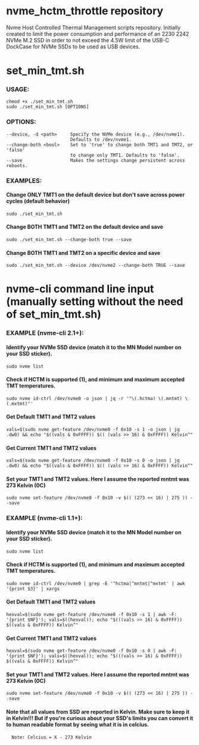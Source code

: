 # nvme_hctm_throttle repository
Nvme Host Controlled Thermal Management scripts repository. Initially created to limit the power consumption and performance of an 2230 2242 NVMe M.2 SSD in order to not exceed the 4.5W limit of the USB-C DockCase for NVMe SSDs to be used as USB devices.


# set_min_tmt.sh
### USAGE:
    chmod +x ./set_min_tmt.sh
    sudo ./set_min_tmt.sh [OPTIONS]
### OPTIONS:
    --device, -d <path>     Specify the NVMe device (e.g., /dev/nvme1).
                            Defaults to /dev/nvme1.
    --change-both <bool>    Set to 'true' to change both TMT1 and TMT2, or 'false'
                            to change only TMT1. Defaults to 'false'.
    --save                  Makes the settings change persistent across reboots.
### EXAMPLES:
  #### Change ONLY TMT1 on the default device but don't save across power cycles (default behavior)
    sudo ./set_min_tmt.sh

  #### Change BOTH TMT1 and TMT2 on the default device and save
    sudo ./set_min_tmt.sh --change-both true --save

  #### Change BOTH TMT1 and TMT2 on a specific device and save
    sudo ./set_min_tmt.sh --device /dev/nvme2 --change-both TRUE --save


# nvme-cli command line input (manually setting without the need of set_min_tmt.sh)
### EXAMPLE (nvme-cli 2.1+):
  #### Identify your NVMe SSD device (match it to the MN Model number on your SSD sticker).
    sudo nvme list
  #### Check if HCTM is supported (1), and minimum and maximum accepted TMT temperatures.
    sudo nvme id-ctrl /dev/nvme0 -o json | jq -r '"\(.hctma) \(.mntmt) \(.mxtmt)"'
  #### Get Default TMT1 and TMT2 values
    vals=$(sudo nvme get-feature /dev/nvme0 -f 0x10 -s 1 -o json | jq .dw0) && echo "$((vals & 0xFFFF)) $(( (vals >> 16) & 0xFFFF)) Kelvin^"
  #### Get Current TMT1 and TMT2 values
    vals=$(sudo nvme get-feature /dev/nvme0 -f 0x10 -s 0 -o json | jq .dw0) && echo "$((vals & 0xFFFF)) $(( (vals >> 16) & 0xFFFF)) Kelvin^"
  #### Set your TMT1 and TMT2 values. Here I assume the reported mntmt was 273 Kelvin (0C)
    sudo nvme set-feature /dev/nvme0 -f 0x10 -v $(( (273 << 16) | 275 )) --save
### EXAMPLE (nvme-cli 1.1+):
  #### Identify your NVMe SSD device (match it to the MN Model number on your SSD sticker).
    sudo nvme list
  #### Check if HCTM is supported (1), and minimum and maximum accepted TMT temperatures.
    sudo nvme id-ctrl /dev/nvme0 | grep -E '^hctma|^mntmt|^mxtmt' | awk '{print $3}' | xargs
  #### Get Default TMT1 and TMT2 values
    hexval=$(sudo nvme get-feature /dev/nvme0 -f 0x10 -s 1 | awk -F: '{print $NF}'); vals=$((hexval)); echo "$(((vals >> 16) & 0xFFFF)) $((vals & 0xFFFF)) Kelvin^"
  #### Get Current TMT1 and TMT2 values
    hexval=$(sudo nvme get-feature /dev/nvme0 -f 0x10 -s 0 | awk -F: '{print $NF}'); vals=$((hexval)); echo "$(((vals >> 16) & 0xFFFF)) $((vals & 0xFFFF)) Kelvin^"
  #### Set your TMT1 and TMT2 values. Here I assume the reported mntmt was 273 Kelvin (0C)
    sudo nvme set-feature /dev/nvme0 -f 0x10 -v $(( (273 << 16) | 275 )) --save
  #### Note that all values from SSD are reported in Kelvin. Make sure to keep it in Kelvin!!! But if you're curious about your SSD's limits you can convert it to human readable format by seeing what it is in celcius.
      Note: Celcius = X - 273 Kelvin
